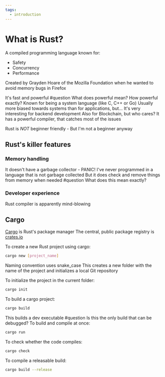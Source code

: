 ```yaml
---
tags:
  - introduction
---
```

# What is Rust?
A compiled programming language known for:
- Safety
- Concurrency
- Performance

Created by Grayden Hoare of the Mozilla Foundation when he wanted to avoid memory bugs in Firefox

It's fast and powerful
	#question What does powerful mean? How powerful exactly? 
Known for being a system language (like C, C++ or Go)
Usually more biased towards systems than for applications, but...
It's very interesting for backend development
Also for Blockchain, but who cares?
It has a powerful compiler, that catches most of the issues

Rust is *NOT* beginner friendly - But I'm not a beginner anyway
## Rust's killer features
### Memory handling
It doesn't have a garbage collector - PANIC! I've never programmed in a language that is not garbage collected
But it does check and remove things from memory when needed
	#question What does this mean exactly?
### Developer experience
Rust compiler is apparently mind-blowing
## Cargo
[Cargo](https://doc.rust-lang.org/cargo/guide/dependencies.html) is Rust's package manager
The central, public package registry is [crates.io](https://crates.io)

To create a new Rust project using cargo:
```sh
cargo new [project_name]
```
Naming convention uses snake_case
This creates a new folder with the name of the project and initializes a local Git repository

To initialize the project in the current folder:
```sh
cargo init
```
To build a cargo project:
```sh
cargo build
```
This builds a dev executable
	#question Is this the only build that can be debugged?
To build and compile at once:
```sh
cargo run
```
To check whether the code compiles:
```sh
cargo check
```
To compile a releasable build:
```sh
cargo build --release
```
